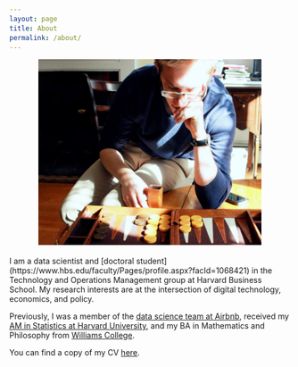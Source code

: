 ```yaml
---
layout: page
title: About
permalink: /about/
---
```


<center> 
<img src="/files/backgammon.jpg"  width="400" height="333">
</center> 

<br>
I am a data scientist and [doctoral student](https://www.hbs.edu/faculty/Pages/profile.aspx?facId=1068421) in the Technology and Operations Management group at Harvard Business School. My research interests are at the intersection of digital technology, economics, and policy. 

Previously, I was a member of the [data science team at Airbnb](https://medium.com/airbnb-engineering/at-airbnb-data-science-belongs-everywhere-917250c6beba), received my [AM in Statistics at Harvard University](https://statistics.fas.harvard.edu/alumni), and my BA in Mathematics and Philosophy from [Williams College](https://www.williams.edu/).

You can find a copy of my CV [here](/files/Jeffrey_Fossett_CV_Aug19.pdf).